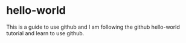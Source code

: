 # hello-world
This is a guide to use github and I am following the github hello-world tutorial and learn to use github.
